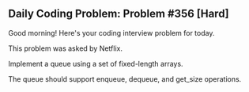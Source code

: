## Daily Coding Problem: Problem #356 [Hard]

Good morning! Here's your coding interview problem for today.

This problem was asked by Netflix.

Implement a queue using a set of fixed-length arrays.

The queue should support enqueue, dequeue, and get_size operations.
